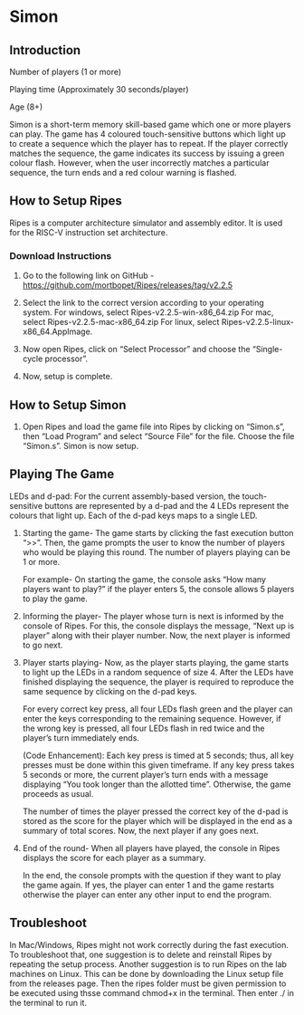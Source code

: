# Simon
## Introduction
Number of players (1 or more)

Playing time (Approximately 30 seconds/player)

Age (8+) 

Simon is a short-term memory skill-based game which one or more players can play. The game has 4 coloured touch-sensitive buttons which light up to create a sequence which the player has to repeat. If the player correctly matches the sequence, the game indicates its success by issuing a green colour flash. However, when the user incorrectly matches a particular sequence, the turn ends and a red colour warning is flashed. 

## How to Setup Ripes
Ripes is a computer architecture simulator and assembly editor. It is used for the RISC-V instruction set architecture.

### Download Instructions
1)	Go to the following link on GitHub -https://github.com/mortbopet/Ripes/releases/tag/v2.2.5

2)	Select the link to the correct version according to your operating system. 
For windows, select Ripes-v2.2.5-win-x86_64.zip 
For mac, select Ripes-v2.2.5-mac-x86_64.zip 
For linux, select Ripes-v2.2.5-linux-x86_64.AppImage.

3)	Now open Ripes, click on “Select Processor” and choose the “Single-cycle processor”.  

4)	Now, setup is complete.

## How to Setup Simon
1)	Open Ripes and load the game file into Ripes by clicking on “Simon.s”, then “Load Program” and select “Source File” for the file. Choose the file “Simon.s”.  Simon is now setup.

## Playing The Game
LEDs and d-pad:
For the current assembly-based version, the touch-sensitive buttons are represented by a d-pad and the 4 LEDs represent the colours that light up. Each of the d-pad keys maps to a single LED.

1.	Starting the game-
   The game starts by clicking the fast execution button “>>”. Then, the game prompts the user to know the number of players who would be playing this round. The number of players playing can be 1 or more.

  	For example- On starting the game, the console asks “How many players want to play?” if the player enters 5, the console allows 5 players to play the game.

3.	Informing the player-
   The player whose turn is next is informed by the console of Ripes. For this, the console displays the message, “Next up is player” along with their player number. Now, the next player is informed to go next.

5.	Player starts playing-
   Now, as the player starts playing, the game starts to light up the LEDs in a random sequence of size 4. After the LEDs have finished displaying the sequence, the player is required to reproduce the same sequence by clicking on the d-pad keys. 
 
    For every correct key press, all four LEDs flash green and the player can enter the keys corresponding to the remaining sequence. However, if the wrong key is pressed, all four LEDs flash in red twice and the player’s turn immediately ends. 
 
    (Code Enhancement): Each key press is timed at 5 seconds; thus, all key presses must be done within this given timeframe. If any key press takes 5 seconds or more, the current player’s turn ends with a message displaying “You took longer than the allotted time”. Otherwise, the game proceeds as usual.

    The number of times the player pressed the correct key of the d-pad is stored as the score for the player which will be displayed in the end as a summary of total scores. Now, the next player if any goes next.

4.	End of the round-
    When all players have played, the console in Ripes displays the score for each player as a summary. 

    In the end, the console prompts with the question if they want to play the game again. If yes, the player can enter 1 and the game restarts otherwise the player can enter any other input to end the program.

## Troubleshoot
In Mac/Windows, Ripes might not work correctly during the fast execution.
To troubleshoot that, one suggestion is to delete and reinstall Ripes by repeating the setup process.
Another suggestion is to run Ripes on the lab machines on Linux. This can be done by downloading the Linux setup file from the releases page. Then the ripes folder must be given permission to be executed using thsse command chmod+x in the terminal. Then enter ./<name of the file>  in the terminal to run it.
